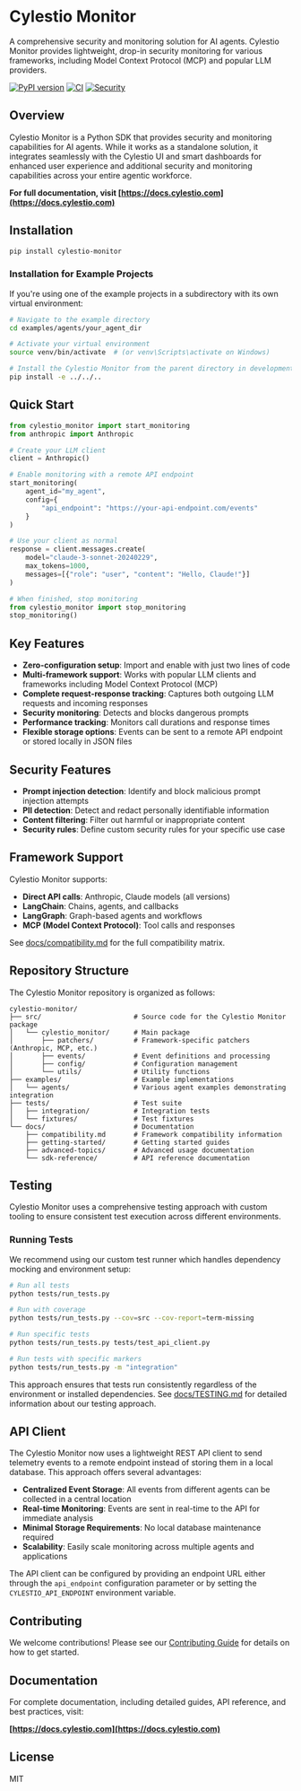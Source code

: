 # Cylestio Monitor

A comprehensive security and monitoring solution for AI agents. Cylestio Monitor provides lightweight, drop-in security monitoring for various frameworks, including Model Context Protocol (MCP) and popular LLM providers.

[![PyPI version](https://badge.fury.io/py/cylestio-monitor.svg)](https://badge.fury.io/py/cylestio-monitor)
[![CI](https://github.com/cylestio/cylestio-monitor/actions/workflows/ci.yml/badge.svg)](https://github.com/cylestio/cylestio-monitor/actions/workflows/ci.yml)
[![Security](https://github.com/cylestio/cylestio-monitor/actions/workflows/security.yml/badge.svg)](https://github.com/cylestio/cylestio-monitor/actions/workflows/security.yml)

## Overview

Cylestio Monitor is a Python SDK that provides security and monitoring capabilities for AI agents. While it works as a standalone solution, it integrates seamlessly with the Cylestio UI and smart dashboards for enhanced user experience and additional security and monitoring capabilities across your entire agentic workforce.

**For full documentation, visit [https://docs.cylestio.com](https://docs.cylestio.com)**

## Installation

```bash
pip install cylestio-monitor
```

### Installation for Example Projects

If you're using one of the example projects in a subdirectory with its own virtual environment:

```bash
# Navigate to the example directory 
cd examples/agents/your_agent_dir

# Activate your virtual environment
source venv/bin/activate  # (or venv\Scripts\activate on Windows)

# Install the Cylestio Monitor from the parent directory in development mode
pip install -e ../../..
```

## Quick Start

```python
from cylestio_monitor import start_monitoring
from anthropic import Anthropic

# Create your LLM client
client = Anthropic()

# Enable monitoring with a remote API endpoint
start_monitoring(
    agent_id="my_agent",
    config={
        "api_endpoint": "https://your-api-endpoint.com/events"
    }
)

# Use your client as normal
response = client.messages.create(
    model="claude-3-sonnet-20240229",
    max_tokens=1000,
    messages=[{"role": "user", "content": "Hello, Claude!"}]
)

# When finished, stop monitoring
from cylestio_monitor import stop_monitoring
stop_monitoring()
```

## Key Features

- **Zero-configuration setup**: Import and enable with just two lines of code
- **Multi-framework support**: Works with popular LLM clients and frameworks including Model Context Protocol (MCP)
- **Complete request-response tracking**: Captures both outgoing LLM requests and incoming responses 
- **Security monitoring**: Detects and blocks dangerous prompts
- **Performance tracking**: Monitors call durations and response times
- **Flexible storage options**: Events can be sent to a remote API endpoint or stored locally in JSON files

## Security Features

- **Prompt injection detection**: Identify and block malicious prompt injection attempts
- **PII detection**: Detect and redact personally identifiable information
- **Content filtering**: Filter out harmful or inappropriate content
- **Security rules**: Define custom security rules for your specific use case

## Framework Support

Cylestio Monitor supports:

- **Direct API calls**: Anthropic, Claude models (all versions)
- **LangChain**: Chains, agents, and callbacks
- **LangGraph**: Graph-based agents and workflows 
- **MCP (Model Context Protocol)**: Tool calls and responses

See [docs/compatibility.md](docs/compatibility.md) for the full compatibility matrix.

## Repository Structure

The Cylestio Monitor repository is organized as follows:

```
cylestio-monitor/
├── src/                       # Source code for the Cylestio Monitor package
│   └── cylestio_monitor/      # Main package
│       ├── patchers/          # Framework-specific patchers (Anthropic, MCP, etc.)
│       ├── events/            # Event definitions and processing
│       ├── config/            # Configuration management
│       └── utils/             # Utility functions
├── examples/                  # Example implementations
│   └── agents/                # Various agent examples demonstrating integration
├── tests/                     # Test suite
│   ├── integration/           # Integration tests
│   └── fixtures/              # Test fixtures
└── docs/                      # Documentation
    ├── compatibility.md       # Framework compatibility information
    ├── getting-started/       # Getting started guides
    ├── advanced-topics/       # Advanced usage documentation
    └── sdk-reference/         # API reference documentation
```

## Testing

Cylestio Monitor uses a comprehensive testing approach with custom tooling to ensure consistent test execution across different environments. 

### Running Tests

We recommend using our custom test runner which handles dependency mocking and environment setup:

```bash
# Run all tests
python tests/run_tests.py

# Run with coverage
python tests/run_tests.py --cov=src --cov-report=term-missing

# Run specific tests
python tests/run_tests.py tests/test_api_client.py

# Run tests with specific markers
python tests/run_tests.py -m "integration"
```

This approach ensures that tests run consistently regardless of the environment or installed dependencies. See [docs/TESTING.md](docs/TESTING.md) for detailed information about our testing approach.

## API Client

The Cylestio Monitor now uses a lightweight REST API client to send telemetry events to a remote endpoint instead of storing them in a local database. This approach offers several advantages:

- **Centralized Event Storage**: All events from different agents can be collected in a central location
- **Real-time Monitoring**: Events are sent in real-time to the API for immediate analysis
- **Minimal Storage Requirements**: No local database maintenance required
- **Scalability**: Easily scale monitoring across multiple agents and applications

The API client can be configured by providing an endpoint URL either through the `api_endpoint` configuration parameter or by setting the `CYLESTIO_API_ENDPOINT` environment variable.

## Contributing

We welcome contributions! Please see our [Contributing Guide](CONTRIBUTING.md) for details on how to get started.

## Documentation

For complete documentation, including detailed guides, API reference, and best practices, visit:

**[https://docs.cylestio.com](https://docs.cylestio.com)**

## License

MIT
